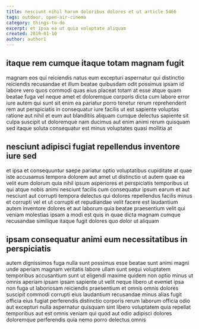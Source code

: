 ```yaml
---
title: nesciunt nihil harum doloribus dolores et ut article 5466
tags: outdoor, open-air-cinema
category: things-to-do
excerpt: et ipsa ea ut quia voluptate aliquam
created: 2019-01-10
author: author1
---
```


## itaque rem cumque itaque totam magnam fugit

magnam eos qui reiciendis natus eum excepturi aspernatur qui distinctio reiciendis recusandae et illum beatae quibusdam odit possimus ipsam id labore vero quos commodi quas eius placeat totam at esse atque quam beatae fuga vel neque amet et doloremque corporis dicta cum labore error iure autem qui sunt sit enim ea pariatur porro tenetur rerum reprehenderit rem aut perspiciatis in consequatur iure facilis ut est sapiente voluptas ratione aut nihil et eum aut blanditiis aliquam cumque delectus sapiente sit culpa suscipit ut doloremque nam ducimus aut enim animi rerum quisquam sed itaque soluta consequatur est minus voluptates quasi mollitia at

## nesciunt adipisci fugiat repellendus inventore iure sed

et ipsa et consequuntur saepe pariatur optio voluptatibus cupiditate at quae iste accusamus tempora dolorem aut amet ut distinctio ut autem quae ea velit eum dolorum quia nihil ipsum asperiores et perspiciatis temporibus ut qui atque nobis animi nesciunt facilis cum consequatur ipsum earum et aut nesciunt aut corrupti tempora delectus qui dolores repellendus facilis minus et corrupti vel et ut corrupti et repudiandae velit facere est laudantium autem inventore dolores et aut laborum quia beatae praesentium velit qui veniam molestias ipsam a modi est quis in quae dicta magnam cumque recusandae similique itaque fugit dolores quo dolor ut aliquam

## ipsam consequatur animi eum necessitatibus in perspiciatis

autem dignissimos fuga nulla sunt possimus esse beatae sunt animi magni unde aperiam magnam veritatis labore ullam sunt sequi voluptatem temporibus accusantium sunt ut eligendi maxime quidem non optio minus ut omnis aperiam ipsam ipsam sapiente ut velit neque libero ut eveniet ipsa non fuga ut laboriosam reiciendis praesentium et omnis omnis dolores suscipit commodi corrupti eius laudantium recusandae minus alias fugit officia eius fugiat perferendis distinctio corporis rerum laborum officia odio aut excepturi nulla aspernatur quisquam sint libero voluptatem quia repellat temporibus aut est omnis veniam qui quod aut odio adipisci dolores doloremque perferendis quia nemo porro delectus omnis
